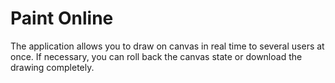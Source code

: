 # Paint Online
The application allows you to draw on canvas in real time to several users at once. If necessary, you can roll back the canvas state or download the drawing completely.
